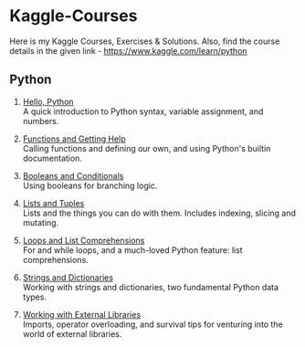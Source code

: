# Kaggle-Courses
Here is my Kaggle Courses, Exercises &amp; Solutions. Also, find the course details in the given link - https://www.kaggle.com/learn/python

## Python

1. [Hello, Python](Python/exercise_01-syntax-variables-and-numbers.ipynb)  
A quick introduction to Python syntax, variable assignment, and numbers.

2. [Functions and Getting Help](Python/exercise_02-functions-and-getting-help.ipynb)  
Calling functions and defining our own, and using Python's builtin documentation.

3. [Booleans and Conditionals](Python/exercise_03-booleans-and-conditionals.ipynb)  
Using booleans for branching logic.

4. [Lists and Tuples](Python/exercise_04-lists.ipynb)  
Lists and the things you can do with them. Includes indexing, slicing and mutating.

5. [Loops and List Comprehensions](python/05-loops-and-list-comprehensions.ipynb)  
For and while loops, and a much-loved Python feature: list comprehensions.

6. [Strings and Dictionaries](python/06-strings-and-dictionaries.ipynb)  
Working with strings and dictionaries, two fundamental Python data types.

7. [Working with External Libraries](python/07-working-with-external-libraries.ipynb)  
Imports, operator overloading, and survival tips for venturing into the world of external libraries.
